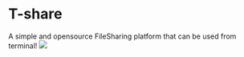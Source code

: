 # T-share
A simple and opensource FileSharing platform that can be used from terminal!
![](https://vbr.wocr.tk/badge?page_id=683298968)
